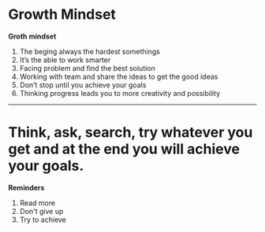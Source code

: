 # Growth Mindset

**Groth mindset**
1. The beging always the hardest somethings
2. It’s the able to work smarter 
3. Facing problem and find the best solution
4. Working with team and share the ideas to get the good ideas
5. Don’t stop until you achieve your goals
6. Thinking progress leads you to more creativity and possibility

***

# Think, ask, search, try whatever you get and at the end you will achieve your goals.

**Reminders**
1. Read more
2. Don't give up 
3. Try to achieve 

